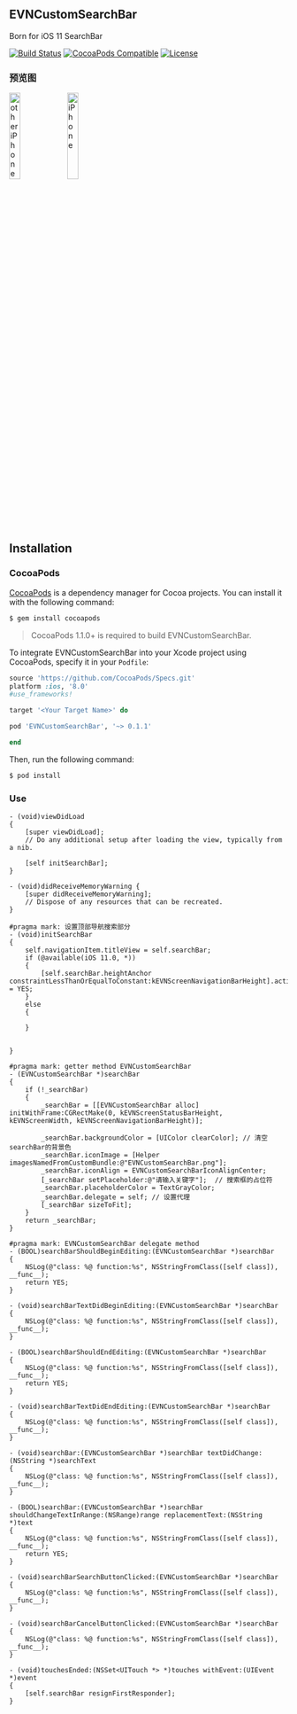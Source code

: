 ## EVNCustomSearchBar
Born for iOS 11 SearchBar

[![Build Status](https://travis-ci.org/zonghongyan/EVNCustomSearchBar.svg?branch=master)](https://travis-ci.org/zonghongyan/EVNTouchIDDemo)
[![CocoaPods Compatible](https://img.shields.io/cocoapods/v/EVNCustomSearchBar.svg)](https://img.shields.io/cocoapods/v/EVNCustomSearchBar.svg)
[![License](https://img.shields.io/github/license/zonghongyan/EVNCustomSearchBar.svg?style=flat)](https://github.com/zonghongyan/EVNCustomSearchBar/blob/master/LICENSE)

### 预览图

<img src="https://github.com/zonghongyan/EVNCustomSearchBar/blob/master/EVNCustomSearchBarDemo/EVNCustomSearchBar.gif" width="20%" height="20%" alt="other iPhone" >

<img src="https://github.com/zonghongyan/EVNCustomSearchBar/blob/master/EVNCustomSearchBarDemo/EVNCustomSearchBar2.gif" width="20%" height="20%" alt="iPhone " >


## Installation

### CocoaPods

[CocoaPods](http://cocoapods.org) is a dependency manager for Cocoa projects. You can install it with the following command:

```bash
$ gem install cocoapods
```

> CocoaPods 1.1.0+ is required to build EVNCustomSearchBar.

To integrate EVNCustomSearchBar into your Xcode project using CocoaPods, specify it in your `Podfile`:

```ruby
source 'https://github.com/CocoaPods/Specs.git'
platform :ios, '8.0'
#use_frameworks!

target '<Your Target Name>' do

pod 'EVNCustomSearchBar', '~> 0.1.1'

end
```

Then, run the following command:

```bash
$ pod install
```

### Use
```
- (void)viewDidLoad
{
    [super viewDidLoad];
    // Do any additional setup after loading the view, typically from a nib.

    [self initSearchBar];
}

- (void)didReceiveMemoryWarning {
    [super didReceiveMemoryWarning];
    // Dispose of any resources that can be recreated.
}

#pragma mark: 设置顶部导航搜索部分
- (void)initSearchBar
{
    self.navigationItem.titleView = self.searchBar;
    if (@available(iOS 11.0, *))
    {
        [self.searchBar.heightAnchor constraintLessThanOrEqualToConstant:kEVNScreenNavigationBarHeight].active = YES;
    }
    else
    {

    }


}

#pragma mark: getter method EVNCustomSearchBar
- (EVNCustomSearchBar *)searchBar
{
    if (!_searchBar)
    {
        _searchBar = [[EVNCustomSearchBar alloc] initWithFrame:CGRectMake(0, kEVNScreenStatusBarHeight, kEVNScreenWidth, kEVNScreenNavigationBarHeight)];

        _searchBar.backgroundColor = [UIColor clearColor]; // 清空searchBar的背景色
        _searchBar.iconImage = [Helper imagesNamedFromCustomBundle:@"EVNCustomSearchBar.png"];
        _searchBar.iconAlign = EVNCustomSearchBarIconAlignCenter;
        [_searchBar setPlaceholder:@"请输入关键字"];  // 搜索框的占位符
        _searchBar.placeholderColor = TextGrayColor;
        _searchBar.delegate = self; // 设置代理
        [_searchBar sizeToFit];
    }
    return _searchBar;
}

#pragma mark: EVNCustomSearchBar delegate method
- (BOOL)searchBarShouldBeginEditing:(EVNCustomSearchBar *)searchBar
{
    NSLog(@"class: %@ function:%s", NSStringFromClass([self class]), __func__);
    return YES;
}

- (void)searchBarTextDidBeginEditing:(EVNCustomSearchBar *)searchBar
{
    NSLog(@"class: %@ function:%s", NSStringFromClass([self class]), __func__);
}

- (BOOL)searchBarShouldEndEditing:(EVNCustomSearchBar *)searchBar
{
    NSLog(@"class: %@ function:%s", NSStringFromClass([self class]), __func__);
    return YES;
}

- (void)searchBarTextDidEndEditing:(EVNCustomSearchBar *)searchBar
{
    NSLog(@"class: %@ function:%s", NSStringFromClass([self class]), __func__);
}

- (void)searchBar:(EVNCustomSearchBar *)searchBar textDidChange:(NSString *)searchText
{
    NSLog(@"class: %@ function:%s", NSStringFromClass([self class]), __func__);
}

- (BOOL)searchBar:(EVNCustomSearchBar *)searchBar shouldChangeTextInRange:(NSRange)range replacementText:(NSString *)text
{
    NSLog(@"class: %@ function:%s", NSStringFromClass([self class]), __func__);
    return YES;
}

- (void)searchBarSearchButtonClicked:(EVNCustomSearchBar *)searchBar
{
    NSLog(@"class: %@ function:%s", NSStringFromClass([self class]), __func__);
}

- (void)searchBarCancelButtonClicked:(EVNCustomSearchBar *)searchBar
{
    NSLog(@"class: %@ function:%s", NSStringFromClass([self class]), __func__);
}

- (void)touchesEnded:(NSSet<UITouch *> *)touches withEvent:(UIEvent *)event
{
    [self.searchBar resignFirstResponder];
}
```
